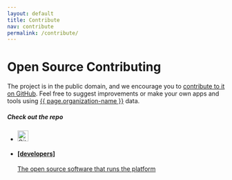 ```yaml
---
layout: default
title: Contribute
nav: contribute
permalink: /contribute/
---
```

# Open Source Contributing

The project is in the public domain, and we encourage you to [contribute to it on GitHub]({{site.github.repository_url}}). Feel free to suggest improvements or make your own apps and tools using [{{ page.organization-name }}]({{page.organization-url}}) data.

##### Check out the repo

<ul class="repo-list no-padding">
  <li class="list-icon">
    <p class="image-wrap">
      <img src="http://usg-website-templates.github.io/developer-hub/static/img/octocat.png" width="25px" title="Github">
    </p>
  </li>
  <li>
    <a href="{{site.github.repository_url}}">
      <h4>[developers]</h4>
      <p>The open source software that runs the platform</p>
    </a>
  </li>
</ul>
<body id="contribute"></body>
